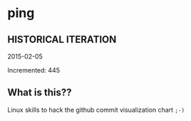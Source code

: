 # ping

## HISTORICAL ITERATION
2015-02-05

Incremented: 445

## What is this?? 
Linux skills to hack the github commit visualization chart `;-)`
